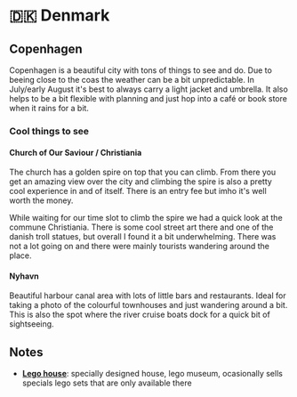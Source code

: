 # 🇩🇰 Denmark

## Copenhagen

Copenhagen is a beautiful city with tons of things to see and do. Due to beeing close to the coas the weather can be a bit unpredictable. In July/early August it's best to always carry a light jacket and umbrella. It also helps to be a bit flexible with planning and just hop into a café or book store when it rains for a bit.

### Cool things to see

#### Church of Our Saviour / Christiania

The church has a golden spire on top that you can climb. From there you get an amazing view over the city and climbing the spire is also a pretty cool experience in and of itself. There is an entry fee but imho it's well worth the money.

While waiting for our time slot to climb the spire we had a quick look at the commune Christiania. There is some cool street art there and one of the danish troll statues, but overall I found it a bit underwhelming. There was not a lot going on and there were mainly tourists wandering around the place.

#### Nyhavn

Beautiful harbour canal area with lots of little bars and restaurants. Ideal for taking a photo of the colourful townhouses and just wandering around a bit. This is also the spot where the river cruise boats dock for a quick bit of sightseeing.

## Notes

* [**Lego house**](https://legohouse.com/en-gb/): specially designed house, lego museum, ocasionally sells specials lego sets that are only available there
